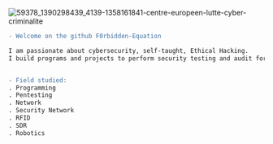 
<!--
**F0rbidden-Equation/F0rbidden-Equation** is a ✨ _special_ ✨ repository because its `README.md` (this file) appears on your GitHub profile.

Here are some ideas to get you started:

- 🔭 I’m currently working on ...
- 🌱 I’m currently learning ...
- 👯 I’m looking to collaborate on ...
- 🤔 I’m looking for help with ...
- 💬 Ask me about ...
- 📫 How to reach me: ...
- 😄 Pronouns: ...
- ⚡ Fun fact: ...
-->
![59378_1390298439_4139-1358161841-centre-europeen-lutte-cyber-criminalite](https://user-images.githubusercontent.com/59021489/158181723-96099a90-9916-425f-b557-80d76d56a05a.jpg)
```diff
- Welcome on the github F0rbidden-Equation

I am passionate about cybersecurity, self-taught, Ethical Hacking.
I build programs and projects to perform security testing and audit for the Cybersecurity Domain


- Field studied:
. Programming 
. Pentesting 
. Network  
. Security Network
. RFID
. SDR
. Robotics
```
